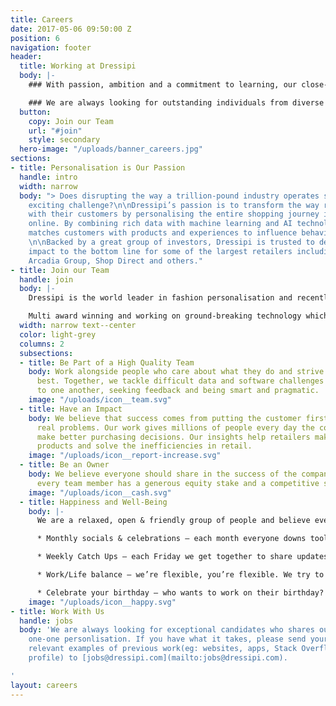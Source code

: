 ```yaml
---
title: Careers
date: 2017-05-06 09:50:00 Z
position: 6
navigation: footer
header:
  title: Working at Dressipi
  body: |-
    ### With passion, ambition and a commitment to learning, our close-knit team support, challenge and inspire each other every day.

    ### We are always looking for outstanding individuals from diverse backgrounds, who want to be part of our fantastic team and shape the future of retail.
  button:
    copy: Join our Team
    url: "#join"
    style: secondary
  hero-image: "/uploads/banner_careers.jpg"
sections:
- title: Personalisation is Our Passion
  handle: intro
  width: narrow
  body: "> Does disrupting the way a trillion-pound industry operates sound like an
    exciting challenge?\n\nDressipi’s passion is to transform the way retailers engage
    with their customers by personalising the entire shopping journey instore and
    online. By combining rich data with machine learning and AI technology, Dressipi
    matches customers with products and experiences to influence behavior at scale.
    \n\nBacked by a great group of investors, Dressipi is trusted to deliver real
    impact to the bottom line for some of the largest retailers including John Lewis,
    Arcadia Group, Shop Direct and others."
- title: Join our Team
  handle: join
  body: |-
    Dressipi is the world leader in fashion personalisation and recently named one of Britain’s fastest growing Top Tech firms. We’re expanding and looking for exceptional people to join us for the journey.

    Multi award winning and working on ground-breaking technology which is having a real impact we think we can offer you something fantastic.
  width: narrow text--center
  color: light-grey
  columns: 2
  subsections:
  - title: Be Part of a High Quality Team
    body: Work alongside people who care about what they do and strive to do their
      best. Together, we tackle difficult data and software challenges by listening
      to one another, seeking feedback and being smart and pragmatic.
    image: "/uploads/icon__team.svg"
  - title: Have an Impact
    body: We believe that success comes from putting the customer first and solving
      real problems. Our work gives millions of people every day the confidence to
      make better purchasing decisions. Our insights help retailers make better quality
      products and solve the inefficiencies in retail.
    image: "/uploads/icon__report-increase.svg"
  - title: Be an Owner
    body: We believe everyone should share in the success of the company. That's why
      every team member has a generous equity stake and a competitive salary.
    image: "/uploads/icon__cash.svg"
  - title: Happiness and Well-Being
    body: |-
      We are a relaxed, open & friendly group of people and believe everyone can achieve their personal and professional goals in life.

      * Monthly socials & celebrations – each month everyone downs tools and enjoys some non work time together to recognise and celebrate our progress and achievements

      * Weekly Catch Ups – each Friday we get together to share updates and news

      * Work/Life balance – we’re flexible, you’re flexible. We try to support you whenever we can including working from home and the hours you work

      * Celebrate your birthday – who wants to work on their birthday? No-one, so we don’t.
    image: "/uploads/icon__happy.svg"
- title: Work With Us
  handle: jobs
  body: 'We are always looking for exceptional candidates who shares our passion for
    one-one personlisation. If you have what it takes, please send your CV and any
    relevant examples of previous work(eg: websites, apps, Stack Overflow or GitHub
    profile) to [jobs@dressipi.com](mailto:jobs@dressipi.com).

'
layout: careers
---
```


